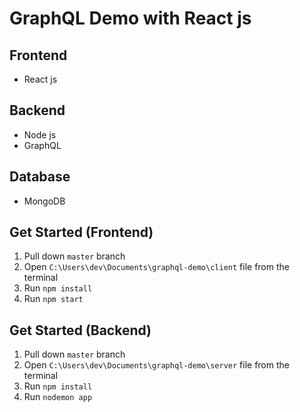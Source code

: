 # GraphQL Demo with React js 

## Frontend
- React js

## Backend
- Node js
- GraphQL

## Database
- MongoDB

## Get Started (Frontend)

1. Pull down `master` branch 
2. Open `C:\Users\dev\Documents\graphql-demo\client` file from the terminal
3. Run `npm install`
4. Run `npm start`

## Get Started (Backend)

1. Pull down `master` branch 
2. Open `C:\Users\dev\Documents\graphql-demo\server` file from the terminal
3. Run `npm install`
4. Run `nodemon app`
